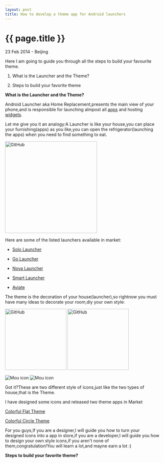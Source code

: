 ```yaml
---
layout: post
title: How to develop a theme app for Android launchers
---
```


{{ page.title }}
================

<p class="meta">23 Feb 2014 - Beijing</p>
Here I am going to guide you through all the steps to build your favourite theme.


1. What is the Launcher and the Theme?

2. Steps to build your favorite theme


__What is the Launcher and the Theme?__

Android Launcher aka Home Replacement,presents the main view of your phone,and is responsible for launching almpost all [apps](http://en.wikipedia.org/wiki/Mobile_apps) and hosting [widgets](http://en.wikipedia.org/wiki/Software_widget).

Let me give you it an analogy:A Launcher is like your house,you can place your furnishing(apps) as you like,you can open the refrigerator(launching the apps) when you need to find something to eat.

<img src="http://media-cache-ak0.pinimg.com/736x/e3/75/b1/e375b182d273a1305619127e785e9232.jpg" alt="GitHub" title="GitHub,Social Coding" width="300" />

Here are some of the listed launchers available in market:

* [Solo Launcher](https://play.google.com/store/apps/details?id=home.solo.launcher.free)

* [Go Launcher](https://play.google.com/store/apps/details?id=com.gau.go.launcherex
)

* [Nova Launcher](https://play.google.com/store/apps/details?id=com.teslacoilsw.launcher)

* [Smart Launcher](https://play.google.com/store/apps/details?id=ginlemon.flowerfree)

* [Aviate](https://play.google.com/store/apps/details?id=ginlemon.flowerfree)

The theme is the decoration of your house(launcher),so rightnow you must have many ideas to decorate your room,diy your own style:


<img src="http://media-cache-ak0.pinimg.com/736x/ab/74/92/ab7492d23cec75323d4e0b151c83cc21.jpg" alt="GitHub" title="GitHub,Social Coding" height="200" />
<img src="http://media-cache-ak0.pinimg.com/736x/c1/45/29/c14529aceffb5486f90f9eb8e1dda360.jpg" alt="GitHub" title="GitHub,Social Coding" height="200" />


![Mou icon](https://lh6.ggpht.com/l8rup8brAtymf7WF0jjBi7B6dWrieHf6ydLPxfByZS0RbIiHLjKd0D7nqMPlvsBT4cs=h300-rw)
![Mou icon](https://lh6.ggpht.com/hM2uEFNUkWUwzd3kTpGCsSrDDqecfSnLg1d-AlXr4tthqjYLcUFLJZ4UELYBvMJc9mM=h300-rw)

Got it?These are two different style of icons,just like the two types of house,that is the Theme.

I have designed some icons and released two theme apps in Market

[Colorful Flat Theme](https://play.google.com/store/apps/details?id=com.solo.theme.colorfulflat)

[Colorful Circle Theme](https://play.google.com/store/apps/details?id=com.solo.theme.colorfulcircle)

For you guys,If you are a designer,I will guide you how to turn your designed icons into a app in store,if you are a developer,I will guide you how to design your own style icons,if you aren't none of them,congratulation!You will learn a lot,and mayne earn a lot :)


__Steps to build your favorite theme?__

